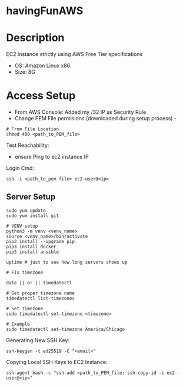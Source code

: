# havingFunAWS

# Description

EC2 Instance strictly using AWS Free Tier specifications

- OS: Amazon Linux x86
- Size: 8G

# Access Setup 
- From AWS Console: Added my /32 IP as Security Rule
- Change PEM File permisions (downloaded during setup process) - 

```bin/bash
# From File Location
chmod 400 <path_to_PEM_file>
``` 

Test Reachability: 
* ensure Ping to ec2 instance IP


Login Cmd:

```bin/bash
ssh -i <path_to_pem file> ec2-user@<ip>
```

## Server Setup

```bin/bash
sudo yum update
sudo yum install git 

# VENV setup
python3 -m venv <venv_name>
source <venv_name>/bin/activate
pip3 install --upgrade pip
pip3 install docker
pip3 install ansible

uptime # just to see how long servers shows up

# Fix timezone

date || or || timedatectl

# Get proper timezone name
timedatectl list-timezones

# Set Timezone
sudo timedatectl set-timezone <timezone>

# Example
sudo timedatectl set-timezone America/Chicago
```

Generating New SSH Key:
```bin/bash
ssh-keygen -t ed25519 -C "<email>"
```

Copying Local SSH Keys to EC2 Instance:
```bin/bash
ssh-agent bash -c "ssh-add <path_to_PEM_file; ssh-copy-id -i ec2-user@<ip>"
```
